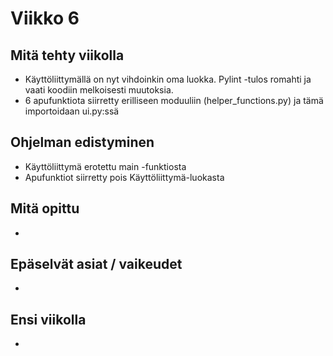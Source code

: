 # Viikko 6

## Mitä tehty viikolla
* Käyttöliittymällä on nyt vihdoinkin oma luokka. Pylint -tulos romahti ja vaati koodiin melkoisesti muutoksia.
* 6 apufunktiota siirretty erilliseen moduuliin (helper_functions.py) ja tämä importoidaan ui.py:ssä

## Ohjelman edistyminen
* Käyttöliittymä erotettu main -funktiosta
* Apufunktiot siirretty pois Käyttöliittymä-luokasta

## Mitä opittu
* 

## Epäselvät asiat / vaikeudet
* 

## Ensi viikolla
* 
